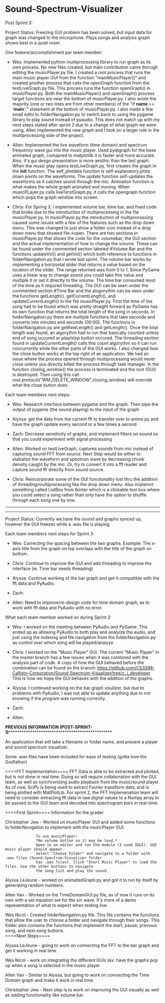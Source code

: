 # Sound-Spectrum-Visualizer

Post Sprint 3:

Project Status: Freezing GUI problem has been solved, but input data for graph was changed to the microphone. Plays songs and analysis graph shows best in a quiet room

One feature/accomplishment per team member:

- Wes: Implemented python multiprocessing library to run graph as its own process. No new files created, but main contribution came thorugh editing the musicPlayer.py file. I created a root process that runs the main music player GUI from the function "mainMusicPlayer()" and created another process that calls the openGraph function from the testLiveGraph.py file. This process runs the function openGraph() in musicPlayer.py. Both the mainMusicPlayer() and openGraph() process target functions are near the bottom of musicPlayer.py. I also wrote the majority (one or two lines are from other members) of the "if __name__ == '__main__':" statement at the bottom of musicPlayer.py. I also made a few small edits to folderNavigation.py to switch back to using the pygame library to play sound instead of pyaudio. This does not match up with my next steps stated after sprint 2 due to a change of what graph we were using, Allen implemented the new graph and I took on a larger role in the multiprocessing side of the project.

- Allen: Implemented the live waveform (time domain) and spectrum frequency wave gui into the music player. Used pyqtgraph for the base animated graph, comapred to matplotlib it is faster and more accurate. Also, it's gui desgn presentation is more aesthic than the last graph. When the music play opens testLiveGraph.py, first creates the graph in the __init__ function. The self_plotdata function is self-explanatory;plots down points on the waveforms. The update function self-updates the waveforms as it catches sound through the mic. Animation function is what makes the whole graph animated and moving. When musicPLayer.py calls liveTerstGraph.py, it calls the opengraph function which pops the graph window into screen. 

- Chris: For Spring 3, I implemented volume bar, time bar, and fixed code that broke due to the introduction of multiprocessing in the file musicPlayer.py. In musicPlayer.py the introduction of multiprocessing caused some issues with a few of the features such as the drop down menu. This was changed to just show a folder icon instead of a drop down menu that showed file->open. There are two sections in musicPlayer.py that shows the code for the volumebar, the GUI section and the actual implementation of how to change the volume. These can be found under the commented section labeled #Volume Bar and the functions updateVol() and getVol() which both reference to functions in folderNavigation.py that I wrote last sprint. The volume bar works by implementing a horizontal slider that returns a value based on the location of the slider. The range returned was from 0 to 1. Since PyGame uses a linear way to change sound you could take this value and multiple it or set it directly to the volume. The time bar consumed most of the time as it required threading. The GUI can be seen under the commented section #Time Bar and the alogorythm can be seen under the functions getLength(), getCurrentLength(), and updateCurrentLength() in the file musicPlayer.py. First the time of the song had to be found which was pretty straight forward as PyGame has its own function that returns the total length of the song in seconds. In folderNavigation.py there are multiple functions that take seconds and converts into minutes and seconds (00:00). The functions in folderNavigation.py are getRawLength() and getLength(). Once the total length was found, an algorythm had to run that basically counted unless end of song occured or play/stop button occured. The threading section found in updateCurrentLength() calls this count algorythm so it can run concurrently while the other parts of the GUI works. I also changed how the close button works at the top right of an application. We had an issue where the process opened through multiprocessing would never close unless you directly killed the process through task manager. In the function closing_window() the process is terminated and the root (GUI) is destroyed. Then using this call root.protocol("WM_DELETE_WINDOW",closing_window) will override what the close button does.




Each team members next steps:

- Wes: Research interface between pygame and the graph. Then pipe the output of pygame (the sound playing) to the input of the graph

- Alyssa: get the data from the current fft to transfer over to anime.py and have the graph update every second or a few times a second

- Zach: Decrease sensitivity of graphs, and implement filters on sound so that you could experiment with signal processing

- Allen: Worked on testLiveGraph, captures sounds from mic instead of capturing sound FFT from source. Next Step would be either to stabalize the waveform and spectrum wave by decreasing chunk density caught by the mic. Or, try to convert it into a fft reader and capture sound fft directly from sound source. 

- Chris: Reincorporate some of the GUI functionality lost thru the addition of threading/multiprocessing like the drop down menu. Also implemnt something called ListBox from tkinter which is a clickable text box where you could select a song rather than only have the option to shuffle through each song one by one.



*************************************************************************************************************************

*************************************************************************************************************************

Project Status: Currently we have the sound and graphs synced up, however the GUI freezes while a .wav file is playing.
		
Each team members next steps for Sprint 3:

- Wes: Correcting the spacing between the two graphs. Example: The x-axis title from the graph on top overlaps with the title of the graph on bottom.

- Chris: Continue to improve the GUI and add threading to improve the interface (ie. Time bar needs threading)

- Alyssa: Continue working of the bar graph and get it compatible with the fft data and PyAudio.

- Zach: 

- Allen: Need to improve/re-design code for time domain graph, as to work with fft data and PyAudio with no error. 

What each team member worked on during Sprint 2:

- Wes: I worked on the meeting between PyAudio and PyGame. This ended up as allowing PyAudio to both play and analyize the audio, and just using the indexing and file navigation from the folderNavigation.py as control over which song will be played/analyze

- Chris: I worked on the "Music Player" GUI. The current "Music Player" in the master branch has a few issues when it was combined with the analysis part of code. A copy of how the GUI behaved before the combination can be found on the branch: https://github.com/CS3398-Callisto-Corporation/Sound-Spectrum-Visualizer/tree/c_j_developer This is how we hope the GUI behaves with the addition of the graphs.

- Alyssa: I continued working on the bar graph visulizer, but due to problems with PyAudio, I was not able to update anything due to not knowing if the program  was running correctly.

- Zach: 

- Allen:


******************************PREVIOUS INFORMATION (POST-SPRINT-1)******************************************************************************

An application that will take a filename or folder name, and present a player and sound spectrum visualizer.

Some .wav files have been included for ease of testing (gotta love the Godfather)





====FFT Implementation====
FFT Data is able to be extracted and plotted, but is not done in real time. Doing so will require
collaboration with the GUI team, as well as synchronizing audio playback from the music/sound player.
As of now, SciPy is being used to extract Fourier transform data, and is being plotted with MatPlotLib.
For sprint 2, the FFT Implemenation team will need to consider extracting fft data in raw digital values
to a Numpy array to be passed to the GUI team and decoded into spectrogram bars in real-time.

====First Sprint====
Information for the grader.

Christopher Jew - Worked on musicPlayer GUI and added some functions to folderNavigation to implement
				  with the musicPlayer GUI.
				  
				  To use musicPlayer:
				  *No volume button so it may be loud.*
				  Open in an editor and run the module (I used IDLE). GUI music player should appear.
				  Select "Choose Folder" and navigate to a folder with .wav files (Sound-Spectrum-Visualizer folder
				  has .wav files). Click "Start Music Player" to load the files. Use the other buttons to navigate
				  the song list and play the sound. 
				  
Alyssa LeJeune - worked on animatedGraph.py and got it to run by itself by generating random numbers.

Allen Van - Worked on the TimeDomainGUI.py file, as of now it runs on its own with a set equation set for the sin wave. It's more of a demo representation of what to expect when testing live.

Wes Nicol - Created folderNavigation.py file. This file contains the functions that allow the user to choose a folder and navigate through their songs.
            This folder also contains the functions that implement the start, pause, previous song, and next song buttons.  
====Next Steps====

Alyssa LeJeune - going to work on connecting the FFT to the bar graph and get it working in real time

Wes Nicol - work on integrating the different GUIs (ex: have the graphs pop up when a song is selected in the music player

Allen Van - Similar to Alyssa, but going to work on connecting the Time Domain graph and make it work in real time. 

Christopher Jew - Next step is to work on improving the GUI visually as well as adding functionality like volume bar.

